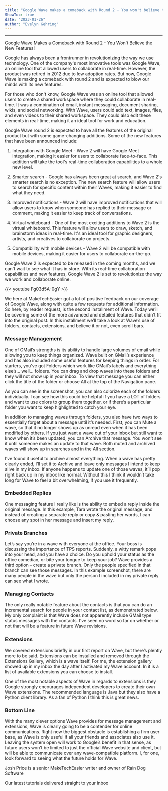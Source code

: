 ```yaml
---
title: "Google Wave makes a comeback with Round 2 - You won't believe the new features!"
ShowToc: true 
date: "2023-01-26"
author: "Evelyn Gehring"
---
```

*****
Google Wave Makes a Comeback with Round 2 - You Won't Believe the New Features!

Google has always been a frontrunner in revolutionizing the way we use technology. One of the company's most innovative tools was Google Wave, an online tool that allowed users to collaborate in real-time. However, the product was retired in 2012 due to low adoption rates. But now, Google Wave is making a comeback with round 2 and is expected to blow our minds with its new features.

For those who don't know, Google Wave was an online tool that allowed users to create a shared workspace where they could collaborate in real-time. It was a combination of email, instant messaging, document sharing, wikis, and social networking. With Wave, users could add text, images, files, and even videos to their shared workspace. They could also edit these elements in real-time, making it an ideal tool for work and education.

Google Wave round 2 is expected to have all the features of the original product but with some game-changing additions. Some of the new features that have been announced include:

1. Integration with Google Meet - Wave 2 will have Google Meet integration, making it easier for users to collaborate face-to-face. This addition will take the tool's real-time collaboration capabilities to a whole new level.

2. Smarter search - Google has always been great at search, and Wave 2's smarter search is no exception. The new search feature will allow users to search for specific content within their Waves, making it easier to find what they need.

3. Improved notifications - Wave 2 will have improved notifications that will allow users to know when someone has replied to their message or comment, making it easier to keep track of conversations.

4. Virtual whiteboard - One of the most exciting additions to Wave 2 is the virtual whiteboard. This feature will allow users to draw, sketch, and brainstorm ideas in real-time. It's an ideal tool for graphic designers, artists, and creatives to collaborate on projects.

5. Compatibility with mobile devices - Wave 2 will be compatible with mobile devices, making it easier for users to collaborate on-the-go.

Google Wave 2 is expected to be released in the coming months, and we can't wait to see what it has in store. With its real-time collaboration capabilities and new features, Google Wave 2 is set to revolutionize the way we work and collaborate online.

{{< youtube Fg03d5A-0gY >}} 



We here at MakeTechEasier got a lot of positive feedback on our coverage of Google Wave, along with quite a few requests for additional information.  So here, by reader request, is the second installment of Wave.  Today we’ll be covering some of the more advanced and detailed features that didn’t fit into the original post.  In this installment we’ll take a look at Wave’s use of folders, contacts, extensions, and believe it or not, even scroll bars.

 
### Message Management
 
One of GMail’s strengths is its ability to handle large volumes of email while allowing you to keep things organized.  Wave built on GMail’s experience and has also included some useful features for keeping things in order.  For starters, you’ve got Folders which work like GMail’s labels and everything else’s… well… folders.  You can drag and drop waves into these folders and they will not show up in your inbox.  To view that message you can either click the title of the folder or choose All at the top of the Navigation pane.
 

 
As you can see in the screenshot, you can also colorize each of the folders individually.  I can see how this could be helpful if you have a LOT of folders and want to use colors to group them together, or if there’s a particular folder you want to keep highlighted to catch your eye.
 
In addition to managing waves through folders, you also have two ways to essentially forget about a message until it’s needed.  First, you can Mute a wave, so that it no longer shows up as unread even when it has been modified by others.  If you just want a wave out of your inbox but still want to know when it’s been updated, you can Archive that message.  You won’t see it until someone makes an update to that wave.  Both muted and archived waves will show up in searches and in the All section.
 
I’ve found it useful to archive almost everything.  When a wave has pretty clearly ended, I’ll set it to Archive and leave only messages I intend to keep alive in my inbox.  If anyone happens to update one of those waves, it’ll pop right back up in my inbox like normal.  Without this I think it wouldn’t take long for Wave to feel a bit overwhelming, if you use it frequently.
 
### Embedded Replies
 
One messaging feature I really like is the ability to embed a reply inside the original message.  In this example, Tara wrote the original message, and instead of creating a separate reply or copy & pasting her words, I can choose any spot in her message and insert my reply.
 
### Private Branches
 
Let’s say you’re in a wave with everyone at the office.  Your boss is discussing the importance of TPS reports.  Suddenly, a witty remark pops into your head, and you have a choice.  Do you uphold your status as the office comedian, or bite your tongue to keep your job?  Wave provides a third option – create a private branch.  Only the people specified in that branch can see those messages.  In this example screenshot, there are many people in the wave but only the person I included in my private reply can see what I wrote.
 
### Managing Contacts
 
The only really notable feature about the contacts is that you can do an incremental search for people in your contact list, as demonstrated below.  My only complaint is that Wave does not apparently include GMail type status messages with the contacts.  I’ve seen no word so far on whether or not that will be a feature in future Wave revisions.
 
### Extensions
 
We covered extensions briefly in our first report on Wave, but there’s plently more to be said.  Extensions can be installed and removed through the Extensions Gallery, which is a wave itself.  For me, the extension gallery showed up in my inbox the day after I activated my Wave account.  In it is a list of available extensions you can choose to install.
 
One of the most notable aspects of Wave in regards to extensions is they Google strongly encourages independent developers to create their own Wave extensions.  The recommended language is Java but they also have a Python client library.  As a fan of Python I think this is great news.
 
### Bottom Line
 
With the many clever options Wave provides for message management and extensions, Wave is clearly going to be a contender for online communications.  Right now the biggest obstacle is establishing a firm user base, as Wave is only useful if all your friends and associates also use it.  Leaving the system open will work to Google’s benefit in that sense, as future users won’t be limited to just the official Wave website and client, but will be able to communicate over any wave-compatible platform.  I, for one, look forward to seeing what the future holds for Wave.
 
Josh Price is a senior MakeTechEasier writer and owner of Rain Dog Software
 
Our latest tutorials delivered straight to your inbox





